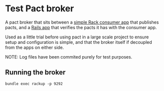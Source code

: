 # Test Pact broker
A pact broker that sits between a [simple Rack consumer app](https://github.com/mark-maxwell/pact-consumer)
that publishes pacts, and a [Rails app](https://github.com/mark-maxwell/pact-provider)
that verifies the pacts it has with the consumer app.

Used as a little trial before using pact in a large scale project to ensure
setup and configuration is simple, and that the broker itself if decoupled from
the apps on either side.

NOTE: Log files have been commited purely for test purposes.

## Running the broker
`bundle exec rackup -p 9292`
